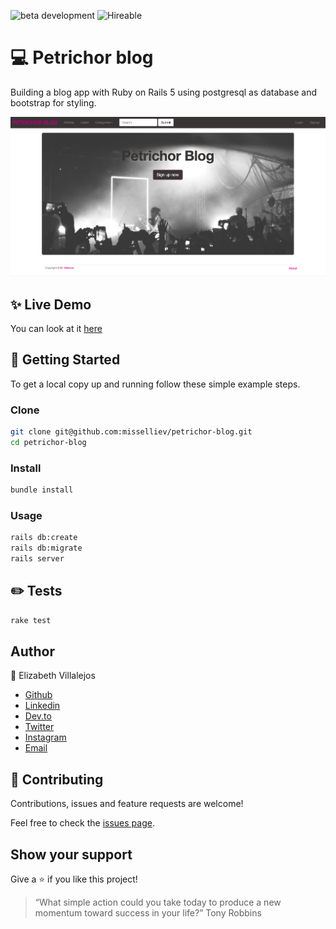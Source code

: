 ![beta development](https://img.shields.io/badge/beta-development-green?style=flat-square)
![Hireable](https://cdn.rawgit.com/hiendv/hireable/master/styles/default/yes.svg)

# 💻 Petrichor blog

Building a blog app with Ruby on Rails 5 using postgresql as database and bootstrap for styling.

![alt text](docs/petrichor.png)

## ✨ Live Demo

You can look at it [here](https://warm-bayou-34500.herokuapp.com/)


## 🚀 Getting Started

To get a local copy up and running follow these simple example steps.


### Clone

```sh
git clone git@github.com:misselliev/petrichor-blog.git
cd petrichor-blog
```

### Install

```sh
bundle install 
```

### Usage

```sh
rails db:create
rails db:migrate
rails server
```

## :pencil2: Tests 

```sh
rake test
```

## Author

👤 Elizabeth Villalejos

- [Github](https://github.com/misselliev)
- [Linkedin](https://linkedin.com/ellievillalejos)
- [Dev.to](https://dev.to/misselliev)
- [Twitter](https://twitter.com/miss_elliev/)
- [Instagram](https://www.instagram.com/miss_elliev/)
- [Email](mailto:elizabeth.villalejos@gmail.com?subject=Website%20Inquiry)

## 🤝 Contributing

Contributions, issues and feature requests are welcome!

Feel free to check the [issues page](issues/).


## Show your support

Give a ⭐️ if you like this project!

> “What simple action could you take today to produce a new momentum toward success in your life?” Tony Robbins

